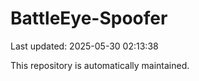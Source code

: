 # BattleEye-Spoofer

Last updated: 2025-05-30 02:13:38

This repository is automatically maintained.
